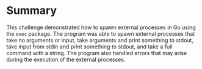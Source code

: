 # Summary

This challenge demonstrated how to spawn external processes in Go using the `exec` package. The program was able to spawn external processes that take no arguments or input, take arguments and print something to stdout, take input from stdin and print something to stdout, and take a full command with a string. The program also handled errors that may arise during the execution of the external processes.
